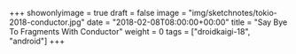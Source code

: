 +++
showonlyimage = true
draft = false
image = "img/sketchnotes/tokio-2018-conductor.jpg"
date = "2018-02-08T08:00:00+00:00"
title = "Say Bye To Fragments With Conductor"
weight = 0
tags = ["droidkaigi-18", "android"]
+++

